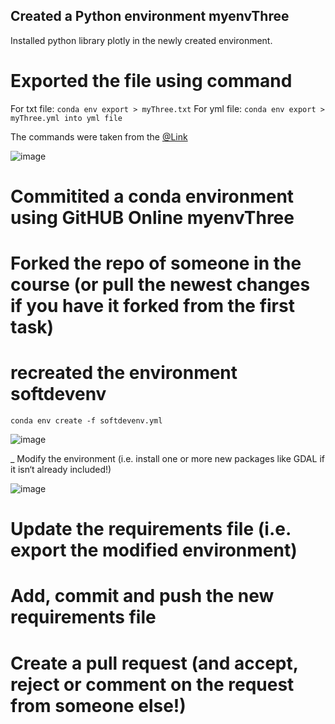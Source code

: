
## Created a Python environment myenvThree
Installed python library plotly in the newly created environment.

# Exported the file using command
For txt file:
``` conda env export > myThree.txt ```
For yml file:
``` conda env export > myThree.yml into yml file ```

The commands were taken from the [@Link](https://stackoverflow.com/questions/48278769/export-import-conda-environment-and-package-including-local-files) 

![image](https://user-images.githubusercontent.com/28218597/165750197-3cefbae2-66c9-4161-81fd-f17e80cfbc87.png)


# Commitited a conda environment using GitHUB Online myenvThree


# Forked the repo of someone in the course (or pull the newest changes if you have it forked from the first task)
# recreated the environment softdevenv

``` conda env create -f softdevenv.yml ```

![image](https://user-images.githubusercontent.com/28218597/165758386-17676782-aac1-4d8f-8a6a-ff7b58207888.png)

_ Modify the environment (i.e. install one or more new packages like
GDAL if it isn‘t already included!)

![image](https://user-images.githubusercontent.com/28218597/165759785-2d35b90c-39b4-4968-a1c1-60ace7563a72.png)




# Update the requirements file (i.e. export the modified environment)

# Add, commit and push the new requirements file

# Create a pull request (and accept, reject or comment on the request from someone else!)
